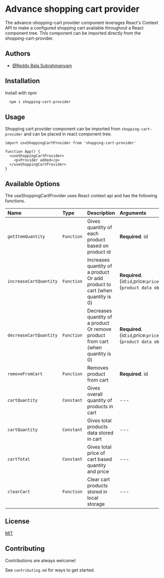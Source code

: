 # Advance shopping cart provider

The advance-shopping-cart provider component leverages React's Context API to make a configured shopping cart available throughout a React component tree. This component can be imported directly from the shopping-cart-provider.

## Authors

- [@Reddy Bala Subrahmanyam](https://github.com/Bala-Subrahmanyam-Reddy)

## Installation

Install with npm

```bash
  npm i shopping-cart-provider
```

## Usage

Shopping cart provider component can be imported from `shopping-cart-provider` and can be placed in react component tree.

```React
import useShoppingCartProvider from 'shopping-cart-provider'

function App() {
  <useShoppingCartProvider>
    <p>Provider added</p>
  </useShoppingCartProvider>
}
```

## Available Options

The useShoppingCartProvider uses React context api and has the following functions.

| Name                   | Type       | Description                                                                      | Arguments                                                                     |
| :--------------------- | :--------- | :------------------------------------------------------------------------------- | :---------------------------------------------------------------------------- |
| `getItemQuantity`      | `Function` | Gives quantity of each product based on product id                               | **Required**. id                                                              |
| `increaseCartQuantity` | `Function` | Increases quantity of a product Or add product to cart (when quantity is 0)      | **Required**. {id:`id`,price:`price`,quantity:0,data:{`product data object`}} |
| `decreaseCartQuantity` | `Function` | Decreases quantity of a product Or remove product from cart (when quantity is 0) | **Required**. {id:`id`,price:`price`,quantity:0,data:{`product data object`}} |
| `removeFromCart`       | `Function` | Removes product from cart                                                        | **Required**. id                                                              |
| `cartQuantity`         | `Constant` | Gives overall quantity of products in cart                                       | ---                                                                           |
| `cartQuantity`         | `Constant` | Gives total products data stored in cart                                         | ---                                                                           |
| `cartTotal`            | `Constant` | Gives total price of cart based quantity and price                               | ---                                                                           |
| `clearCart`            | `Function` | Clear cart products stored in local storage                                      | ---                                                                           |

## License

[MIT](https://choosealicense.com/licenses/mit/)

## Contributing

Contributions are always welcome!

See `contributing.md` for ways to get started.
